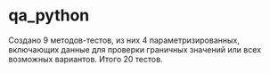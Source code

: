 # qa_python

Создано 9 методов-тестов, из них 4 параметризированных, включающих данные для проверки граничных значений или всех возможных вариантов. 
Итого 20 тестов. 

